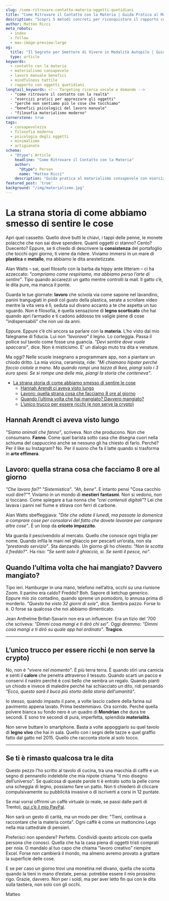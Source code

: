 ```yaml
---
slug: /come-ritrovare-contatto-materia-oggetti-quotidiani 
title: "Come Ritrovare il Contatto con la Materia | Guida Pratica al Materialismo Consapevole" 
description: "Scopri 5 metodi concreti per riconquistare il rapporto con gli oggetti quotidiani. Esempi pratici, citazioni di Alan Watts e Hannah Arendt, esercizi di mindfulness tattile." 
author: Matteo Ricci
meta_robots: 
  - index
  - follow
  - max-image-preview:large
og:
  title: "Il Segreto per Smettere di Vivere in Modalità Autopilo | Guida Pratica"
  type: article
keywords:
  - contatto con la materia
  - materialismo consapevole
  - lavoro manuale benefici
  - mindfulness tattile
  - rapporto con oggetti quotidiani
longtail_keywords: <!-- Targeting ricerca vocale e domande -->
  - "come ritrovare il contatto con la realtà"
  - "esercizi pratici per apprezzare gli oggetti"
  - "perché non sentiamo più le cose che tocchiamo"
  - "benefici psicologici del lavoro manuale"
  - "filosofia materialismo moderno"
cornerstone: true 
tags: 
  - consapevolezza
  - filosofia moderna
  - psicologia degli oggetti
  - minimalismo
  - artigianato
schema: 
  - "@type": Article
    headline: "Come Ritrovare il Contatto con la Materia"
    author: 
      "@type": Person
      name: "Matteo Ricci"
    description: "Guida pratica al materialismo consapevole con esercizi e riflessioni filosofiche"
featured_post: 'true'
background: "/img/materialismo.jpg"
---
```


# La strana storia di come abbiamo smesso di sentire le cose

Apri quel cassetto. Quello dove butti le chiavi, i tappi delle penne, le monete polacche che non sai dove spendere. Quanti oggetti ci stanno? Cento? Duecento? Eppure, se ti chiedo di descrivere la **consistenza** del portafoglio che tocchi ogni giorno, ti viene da ridere. Viviamo immersi in un mare di **plastica** e **metallo**, ma abbiamo le dita anestetizzate.

Alan Watts – sai, quel filosofo con la barba da hippy ante litteram – ci ha azzeccato: *"compriamo come respiriamo, ma abbiamo perso l’arte di sentire"*. Tipo quando accarezzi un gatto mentre controlli la mail. Il gatto c’è, le dita pure, ma manca il ponte.

Guarda le tue giornate: **lavoro** che scivola via come sapone nel lavandino, panini trangugiati in piedi col gusto della plastica, serate a scrollare video mentre la vita vera è lì, seduta sul divano accanto a te che aspetta un tuo sguardo. Non è filosofia, è quella sensazione di **legno scorticato** che hai quando apri l’armadio e ti cadono addosso tre valigie piene di cose "indispensabili" che non usi da anni.

Eppure. Eppure c’è chi ancora sa parlare con la **materia**. L’ho visto dal mio falegname di fiducia. Lui non *"lavorava"* il legno. Lo corteggia. Passa il pollice sul tavolo come fosse una guancia. *"Devi sentire dove vuole spaccarsi"*, dice. Non è misticismo. E' un dialogo muto tra dita e venature.

Ma oggi? Nelle scuole insegnano a programmare app, non a piantare un chiodo dritto. La mia vicina, ceramista, ride: *"Mi chiamano hipster perché faccio ciotole a mano. Ma quando rompi una tazza di Ikea, piangi solo i 3 euro spesi. Se si rompe una delle mie, piangi la storia che conteneva"*.

- [La strana storia di come abbiamo smesso di sentire le cose](#la-strana-storia-di-come-abbiamo-smesso-di-sentire-le-cose)
  - [Hannah Arendt ci aveva visto lungo](#hannah-arendt-ci-aveva-visto-lungo)
  - [Lavoro: quella strana cosa che facciamo 8 ore al giorno](#lavoro-quella-strana-cosa-che-facciamo-8-ore-al-giorno)
  - [Quando l’ultima volta che hai mangiato? Davvero mangiato?](#quando-lultima-volta-che-hai-mangiato-davvero-mangiato)
  - [L’unico trucco per essere ricchi (e non serve la crypto)](#lunico-trucco-per-essere-ricchi-e-non-serve-la-crypto)


## Hannah Arendt ci aveva visto lungo  
*"Siamo animali che fanno"*, scriveva. Non che producono. Non che consumano. **Fanno**. Come quel barista sotto casa che disegna cuori nella schiuma del cappuccino anche se nessuno gli ha chiesto di farlo. Perché? Per il like su Instagram? No. Per il suono che fa il latte quando si trasforma in **arte effimera**.

## Lavoro: quella strana cosa che facciamo 8 ore al giorno  

*"Che lavoro fai?"* *"Sistemistica"*. *"Ah, bene"*. E intanto pensi "Cosa cacchio vuol dire?"*. Viviamo in un mondo di **mestieri fantasmi**. Non si vedono, non si toccano. Come spiegare a tua nonna che *"crei contenuti digitali"*? Lei che lavava i panni nel fiume e stirava con ferri di carbone.

Alan Watts sbeffeggiava: *"Dite che odiate il lunedì, ma passate la domenica a comprare cose per consolarvi del fatto che dovete lavorare per comprare altre cose"*. È un loop da **criceto impazzito**.

Ma guarda il pescivendolo al mercato. Quello che conosce ogni triglia per nome. Quando infila le mani nel ghiaccio per pescarti un’orata, non sta *"prestando servizio"*. Sta danzando. Un giorno gli ho chiesto: *"Non le scotta il freddo?"*. Ha riso: *"Se senti solo il ghiaccio, sì. Se senti il pesce, no"*.

## Quando l’ultima volta che hai mangiato? Davvero mangiato?  

Tipo ieri. Hamburger in una mano, telefono nell’altra, occhi su una riunione Zoom. Il panino era caldo? Freddo? Boh. Sapore di ketchup generico. Eppure mio zio contadino, quando spreme un pomodoro, lo annusa prima di morderlo. *"Questo ha visto 32 giorni di sole"*, dice. Sembra pazzo. Forse lo è. O forse sa qualcosa che noi abbiamo dimenticato.

Jean Anthelme Brillat-Savarin non era un influencer. Era un tizio del ‘700 che scriveva: *"Dimmi cosa mangi e ti dirò chi sei"*. Oggi diremmo: *"Dimmi cosa mangi e ti dirò su quale app hai ordinato"*. **Tragico**.

---

## L’unico trucco per essere ricchi (e non serve la crypto)  

No, non è *"vivere nel momento"*. È più terra terra. È quando stiri una camicia e senti il **calore** che penetra attraverso il tessuto. Quando scarti un pacco e conservi il nastro perché è così bello che sembra un regalo. Quando pianti un chiodo e invece di maledire perché hai schiacciato un dito, ridi pensando *"Ecco, questo sarà il buco più storto della storia dell’umanità"*.

Io stesso, quando impasto il pane, a volte lascio cadere della farina sul pavimento appena lavato. Prima bestemmiavo. Ora sorrido. Perché quella polvere bianca su fondo nero è un quadro di **Mondrian** che dura tre secondi. E sono tre secondi di pura, imperfetta, splendida **materialità**.

Non serve buttare lo smartphone. Basta a volte appoggiarlo su quel tavolo di **legno vivo** che hai in sala. Quello con i segni delle tazze e quel graffio fatto dal gatto nel 2015. Quello che racconta storie al solo tocco.

---

<h2>Se ti è rimasto qualcosa tra le dita</h2> <p>Questo pezzo l’ho scritto al tavolo di cucina, tra una macchia di caffè e un segno di pennarello indelebile che mia nipote chiama "il mio disegno dell’universo". Se qualcosa di queste parole ti è entrato sotto la pelle come una scheggia di legno, possiamo fare un patto. Non ti chiederò di cliccare compulsivamente su pubblicità invasive o di iscriverti a corsi in 12 puntate.</p> <p>Se mai vorrai offrirmi un caffè virtuale (o reale, se passi dalle parti di Trento), <a href="https://www.paypal.me/pythonmat" target="_blank" rel="noopener noreferrer">qui c’è il mio PayPal</a>. 

Non sarà un gesto di carità, ma un modo per dire: "Tieni, continua a raccontare che la materia conta". Ogni caffè è come un mattoncino Lego nella mia cattedrale di pensieri.</p> 

<p>Preferisci non spendere? Perfetto. Condividi questo articolo con quella persona che conosci. Quella che ha la casa piena di oggetti tristi comprati per noia. O mandalo al tuo capo che chiama "lavoro creativo" riempire Excel. Forse non cambierà il mondo, ma almeno avremo provato a grattare la superficie delle cose.</p> <p>E se per caso un giorno trovi una monetina nel divano, quella che scotta quando la tieni in mano d’estate, pensa: potrebbe essere il mio prossimo rigo. Grazie, davvero. Non per i soldi, ma per aver letto fin qui con le dita sulla tastiera, non solo con gli occhi.</p> <p>Matteo</p> 